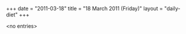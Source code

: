 +++
date = "2011-03-18"
title = "18 March 2011 (Friday)"
layout = "daily-diet"
+++

<p>&lt;no entries&gt;</p>